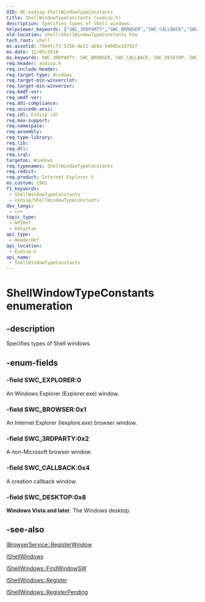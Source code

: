 ```yaml
---
UID: NE:exdisp.ShellWindowTypeConstants
title: ShellWindowTypeConstants (exdisp.h)
description: Specifies types of Shell windows.
helpviewer_keywords: ["SWC_3RDPARTY","SWC_BROWSER","SWC_CALLBACK","SWC_DESKTOP","SWC_EXPLORER","ShellWindowTypeConstants","ShellWindowTypeConstants enumeration [Windows Shell]","_win32_ShellWindowTypeConstants","exdisp/SWC_3RDPARTY","exdisp/SWC_BROWSER","exdisp/SWC_CALLBACK","exdisp/SWC_DESKTOP","exdisp/SWC_EXPLORER","exdisp/ShellWindowTypeConstants","shell.ShellWindowTypeConstants"]
old-location: shell\ShellWindowTypeConstants.htm
tech.root: shell
ms.assetid: 79d4fcf3-5256-4e21-ab9a-94605e1d742f
ms.date: 12/05/2018
ms.keywords: SWC_3RDPARTY, SWC_BROWSER, SWC_CALLBACK, SWC_DESKTOP, SWC_EXPLORER, ShellWindowTypeConstants, ShellWindowTypeConstants enumeration [Windows Shell], _win32_ShellWindowTypeConstants, exdisp/SWC_3RDPARTY, exdisp/SWC_BROWSER, exdisp/SWC_CALLBACK, exdisp/SWC_DESKTOP, exdisp/SWC_EXPLORER, exdisp/ShellWindowTypeConstants, shell.ShellWindowTypeConstants
req.header: exdisp.h
req.include-header: 
req.target-type: Windows
req.target-min-winverclnt: 
req.target-min-winversvr: 
req.kmdf-ver: 
req.umdf-ver: 
req.ddi-compliance: 
req.unicode-ansi: 
req.idl: Exdisp.idl
req.max-support: 
req.namespace: 
req.assembly: 
req.type-library: 
req.lib: 
req.dll: 
req.irql: 
targetos: Windows
req.typenames: ShellWindowTypeConstants
req.redist: 
req.product: Internet Explorer 5
ms.custom: 19H1
f1_keywords:
 - ShellWindowTypeConstants
 - exdisp/ShellWindowTypeConstants
dev_langs:
 - c++
topic_type:
 - APIRef
 - kbSyntax
api_type:
 - HeaderDef
api_location:
 - Exdisp.h
api_name:
 - ShellWindowTypeConstants
---
```


# ShellWindowTypeConstants enumeration


## -description

Specifies types of Shell windows.

## -enum-fields

### -field SWC_EXPLORER:0

An Windows Explorer (Explorer.exe) window.

### -field SWC_BROWSER:0x1

An Internet Explorer (Iexplore.exe) browser window.

### -field SWC_3RDPARTY:0x2

A non-Microsoft browser window.

### -field SWC_CALLBACK:0x4

A creation callback window.

### -field SWC_DESKTOP:0x8

<b>Windows Vista and later</b>. The Windows desktop.

## -see-also

<a href="/windows/desktop/api/shdeprecated/nf-shdeprecated-ibrowserservice-registerwindow">IBrowserService::RegisterWindow</a>



<a href="/windows/desktop/api/exdisp/nn-exdisp-ishellwindows">IShellWindows</a>



<a href="/windows/desktop/api/exdisp/nf-exdisp-ishellwindows-findwindowsw">IShellWindows::FindWindowSW</a>



<a href="/windows/desktop/api/exdisp/nf-exdisp-ishellwindows-register">IShellWindows::Register</a>



<a href="/windows/desktop/api/exdisp/nf-exdisp-ishellwindows-registerpending">IShellWindows::RegisterPending</a>
